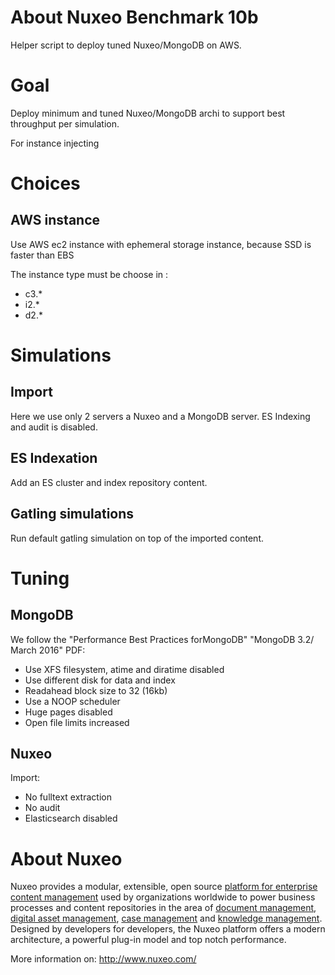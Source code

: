# About Nuxeo Benchmark 10b

Helper script to deploy tuned Nuxeo/MongoDB on AWS.

# Goal

  Deploy minimum and tuned Nuxeo/MongoDB archi to support best throughput per simulation.
  
  For instance injecting 

# Choices

## AWS instance
  Use AWS ec2 instance with ephemeral storage instance, because SSD is faster than EBS
  
  The instance type must be choose in :
  
  - c3.*
  - i2.*  
  - d2.*

# Simulations

## Import
  Here we use only 2 servers a Nuxeo and a MongoDB server.
  ES Indexing and audit is disabled.
  
## ES Indexation
  Add an ES cluster and index repository content.

## Gatling simulations
  Run default gatling simulation on top of the imported content.

# Tuning

## MongoDB 

  We follow the "Performance Best Practices forMongoDB" "MongoDB 3.2/ March 2016" PDF:
  
  - Use XFS filesystem, atime and diratime disabled
  - Use different disk for data and index
  - Readahead block size to 32 (16kb)
  - Use a NOOP scheduler
  - Huge pages disabled
  - Open file limits increased
  
   
## Nuxeo

  Import:
  
  - No fulltext extraction
  - No audit
  - Elasticsearch disabled
 


# About Nuxeo

Nuxeo provides a modular, extensible, open source
[platform for enterprise content management](http://www.nuxeo.com/products/content-management-platform) used by organizations worldwide to power business processes and content repositories in the area of
[document management](http://www.nuxeo.com/solutions/document-management),
[digital asset management](http://www.nuxeo.com/solutions/digital-asset-management),
[case management](http://www.nuxeo.com/case-management) and [knowledge management](http://www.nuxeo.com/solutions/advanced-knowledge-base/). Designed
by developers for developers, the Nuxeo platform offers a modern
architecture, a powerful plug-in model and top notch performance.

More information on: <http://www.nuxeo.com/>
